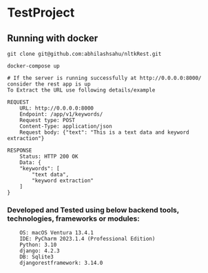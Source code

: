 # TestProject

## Running with docker

```
git clone git@github.com:abhilashsahu/nltkRest.git

docker-compose up

# If the server is running successfully at http://0.0.0.0:8000/ consider the rest app is up
To Extract the URL use following details/example

REQUEST
    URL: http://0.0.0.0:8000
    Endpoint: /app/v1/keywords/
    Request type: POST
    Content-Type: application/json
    Request body: {"text": "This is a text data and keyword extraction"}

RESPONSE
    Status: HTTP 200 OK
    Data: {
    "keywords": [
        "text data",
        "keyword extraction"
    ]
}

```

### Developed and Tested using below backend tools, technologies, frameworks or modules:
```
    OS: macOS Ventura 13.4.1
    IDE: PyCharm 2023.1.4 (Professional Edition)
    Python: 3.10
    django: 4.2.3
    DB: Sqlite3
    djangorestframework: 3.14.0
```
